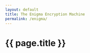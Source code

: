 ```yaml
---
layout: default
title: The Enigma Encryption Machine
permalink: /enigma/
---
```


# {{ page.title }}
